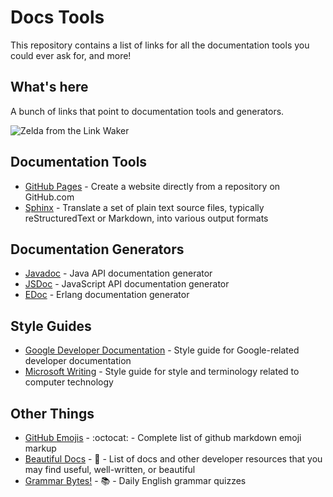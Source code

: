 # Docs Tools
This repository contains a list of links for all the documentation tools you could ever ask for, and more!

## What's here
A bunch of links that point to documentation tools and generators.

![Zelda from the Link Waker](https://c.tenor.com/xcwB_jp7loUAAAAC/link-zelda.gif)

## Documentation Tools
* [GitHub Pages](https://pages.github.com/) - Create a website directly from a repository on GitHub.com
* [Sphinx](https://www.sphinx-doc.org/) - Translate a set of plain text source files, typically reStructuredText or Markdown, into various output formats

## Documentation Generators
* [Javadoc](https://www.oracle.com/java/technologies/javase/javadoc-tool.html) - Java API documentation generator
* [JSDoc](https://jsdoc.app/) - JavaScript API documentation generator
* [EDoc](https://www.erlang.org/doc/apps/edoc/chapter.html) - Erlang documentation generator

## Style Guides
* [Google Developer Documentation](https://developers.google.com/style) - Style guide for Google-related developer documentation 
* [Microsoft Writing](https://learn.microsoft.com/en-us/style-guide/welcome/) - Style guide for style and terminology related to computer technology

## Other Things
* [GitHub Emojis](https://gist.github.com/rxaviers/7360908) - :octocat: - Complete list of github markdown emoji markup
* [Beautiful Docs](https://github.com/matheusfelipeog/beautiful-docs) - 📝 - List of docs and other developer resources that you may find useful, well-written, or beautiful
* [Grammar Bytes!](https://twitter.com/grammarbytes) - :books: - Daily English grammar quizzes
